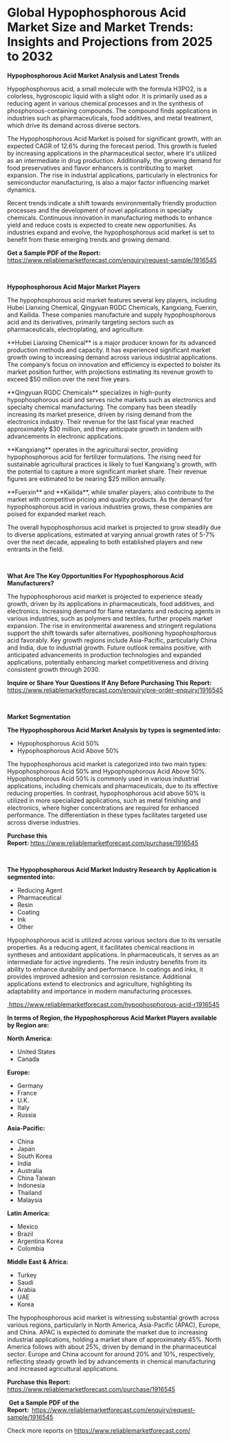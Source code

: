 <p><h1>Global Hypophosphorous Acid Market Size and Market Trends: Insights and Projections from 2025 to 2032</h1></p><p><strong>Hypophosphorous Acid Market Analysis and Latest Trends</strong></p>
<p><p>Hypophosphorous acid, a small molecule with the formula H3PO2, is a colorless, hygroscopic liquid with a slight odor. It is primarily used as a reducing agent in various chemical processes and in the synthesis of phosphorous-containing compounds. The compound finds applications in industries such as pharmaceuticals, food additives, and metal treatment, which drive its demand across diverse sectors.</p><p>The Hypophosphorous Acid Market is poised for significant growth, with an expected CAGR of 12.6% during the forecast period. This growth is fueled by increasing applications in the pharmaceutical sector, where it's utilized as an intermediate in drug production. Additionally, the growing demand for food preservatives and flavor enhancers is contributing to market expansion. The rise in industrial applications, particularly in electronics for semiconductor manufacturing, is also a major factor influencing market dynamics.</p><p>Recent trends indicate a shift towards environmentally friendly production processes and the development of novel applications in specialty chemicals. Continuous innovation in manufacturing methods to enhance yield and reduce costs is expected to create new opportunities. As industries expand and evolve, the hypophosphorous acid market is set to benefit from these emerging trends and growing demand.</p></p>
<p><strong>Get a Sample PDF of the Report:&nbsp;</strong> <a href="https://www.reliablemarketforecast.com/enquiry/request-sample/1916545?utm_campaign=2316&utm_medium=2&utm_source=Github&utm_content=ia&utm_term=01042025&utm_id=hypophosphorous-acid">https://www.reliablemarketforecast.com/enquiry/request-sample/1916545</a></p>
<p>&nbsp;</p>
<p><strong>Hypophosphorous Acid Major Market Players</strong></p>
<p><p>The hypophosphorous acid market features several key players, including Hubei Lianxing Chemical, Qingyuan RGDC Chemicals, Kangxiang, Fuerxin, and Kailida. These companies manufacture and supply hypophosphorous acid and its derivatives, primarily targeting sectors such as pharmaceuticals, electroplating, and agriculture.</p><p>**Hubei Lianxing Chemical** is a major producer known for its advanced production methods and capacity. It has experienced significant market growth owing to increasing demand across various industrial applications. The company’s focus on innovation and efficiency is expected to bolster its market position further, with projections estimating its revenue growth to exceed $50 million over the next five years.</p><p>**Qingyuan RGDC Chemicals** specializes in high-purity hypophosphorous acid and serves niche markets such as electronics and specialty chemical manufacturing. The company has been steadily increasing its market presence, driven by rising demand from the electronics industry. Their revenue for the last fiscal year reached approximately $30 million, and they anticipate growth in tandem with advancements in electronic applications.</p><p>**Kangxiang** operates in the agricultural sector, providing hypophosphorous acid for fertilizer formulations. The rising need for sustainable agricultural practices is likely to fuel Kangxiang's growth, with the potential to capture a more significant market share. Their revenue figures are estimated to be nearing $25 million annually.</p><p>**Fuerxin** and **Kailida**, while smaller players, also contribute to the market with competitive pricing and quality products. As the demand for hypophosphorous acid in various industries grows, these companies are poised for expanded market reach.</p><p>The overall hypophosphorous acid market is projected to grow steadily due to diverse applications, estimated at varying annual growth rates of 5-7% over the next decade, appealing to both established players and new entrants in the field.</p></p>
<p>&nbsp;</p>
<p><strong>What Are The Key Opportunities For Hypophosphorous Acid Manufacturers?</strong></p>
<p><p>The hypophosphorous acid market is projected to experience steady growth, driven by its applications in pharmaceuticals, food additives, and electronics. Increasing demand for flame retardants and reducing agents in various industries, such as polymers and textiles, further propels market expansion. The rise in environmental awareness and stringent regulations support the shift towards safer alternatives, positioning hypophosphorous acid favorably. Key growth regions include Asia-Pacific, particularly China and India, due to industrial growth. Future outlook remains positive, with anticipated advancements in production technologies and expanded applications, potentially enhancing market competitiveness and driving consistent growth through 2030.</p></p>
<p><strong>Inquire or Share Your Questions If Any Before Purchasing This Report:</strong> <a href="https://www.reliablemarketforecast.com/enquiry/pre-order-enquiry/1916545?utm_campaign=2316&utm_medium=2&utm_source=Github&utm_content=ia&utm_term=01042025&utm_id=hypophosphorous-acid">https://www.reliablemarketforecast.com/enquiry/pre-order-enquiry/1916545</a></p>
<p>&nbsp;</p>
<p><strong>Market Segmentation</strong></p>
<p><strong>The Hypophosphorous Acid Market Analysis by types is segmented into:</strong></p>
<p><ul><li>Hypophosphorous Acid 50%</li><li>Hypophosphorous Acid Above 50%</li></ul></p>
<p><p>The hypophosphorous acid market is categorized into two main types: Hypophosphorous Acid 50% and Hypophosphorous Acid Above 50%. Hypophosphorous Acid 50% is commonly used in various industrial applications, including chemicals and pharmaceuticals, due to its effective reducing properties. In contrast, hypophosphorous acid above 50% is utilized in more specialized applications, such as metal finishing and electronics, where higher concentrations are required for enhanced performance. The differentiation in these types facilitates targeted use across diverse industries.</p></p>
<p><strong>Purchase this Report:&nbsp;</strong><a href="https://www.reliablemarketforecast.com/purchase/1916545?utm_campaign=2316&utm_medium=2&utm_source=Github&utm_content=ia&utm_term=01042025&utm_id=hypophosphorous-acid">https://www.reliablemarketforecast.com/purchase/1916545</a></p>
<p>&nbsp;</p>
<p><strong>The Hypophosphorous Acid Market Industry Research by Application is segmented into:</strong></p>
<p><ul><li>Reducing Agent</li><li>Pharmaceutical</li><li>Resin</li><li>Coating</li><li>Ink</li><li>Other</li></ul></p>
<p><p>Hypophosphorous acid is utilized across various sectors due to its versatile properties. As a reducing agent, it facilitates chemical reactions in syntheses and antioxidant applications. In pharmaceuticals, it serves as an intermediate for active ingredients. The resin industry benefits from its ability to enhance durability and performance. In coatings and inks, it provides improved adhesion and corrosion resistance. Additional applications extend to electronics and agriculture, highlighting its adaptability and importance in modern manufacturing processes.</p></p>
<p><a href="https://www.reliablemarketforecast.com/hypophosphorous-acid-r1916545?utm_campaign=2316&utm_medium=2&utm_source=Github&utm_content=ia&utm_term=01042025&utm_id=hypophosphorous-acid">&nbsp;https://www.reliablemarketforecast.com/hypophosphorous-acid-r1916545</a></p>
<p><strong>In terms of Region, the Hypophosphorous Acid Market Players available by Region are:</strong></p>
<p>
    <p> <strong> North America: </strong>
        <ul>
            <li>United States</li>
            <li>Canada</li>
        </ul>
        </p> 
    <p> <strong> Europe: </strong>
        <ul>
            <li>Germany</li>
            <li>France</li>
            <li>U.K.</li>
            <li>Italy</li>
            <li>Russia</li>
        </ul>
        </p> 
    <p> <strong> Asia-Pacific: </strong>
        <ul>
            <li>China</li>
            <li>Japan</li>
            <li>South Korea</li>
            <li>India</li>
            <li>Australia</li>
            <li>China Taiwan</li>
            <li>Indonesia</li>
            <li>Thailand</li>
            <li>Malaysia</li>
        </ul>
        </p> 
    <p> <strong> Latin America: </strong>
        <ul>
            <li>Mexico</li>
            <li>Brazil</li>
            <li>Argentina Korea</li>
            <li>Colombia</li>
        </ul>
        </p> 
    <p> <strong> Middle East & Africa: </strong>
        <ul>
            <li>Turkey</li>
            <li>Saudi</li>
            <li>Arabia</li>
            <li>UAE</li>
            <li>Korea</li>
        </ul>
    </p>
    </p>
<p><p>The hypophosphorous acid market is witnessing substantial growth across various regions, particularly in North America, Asia-Pacific (APAC), Europe, and China. APAC is expected to dominate the market due to increasing industrial applications, holding a market share of approximately 45%. North America follows with about 25%, driven by demand in the pharmaceutical sector. Europe and China account for around 20% and 10%, respectively, reflecting steady growth led by advancements in chemical manufacturing and increased agricultural applications.</p></p>
<p><strong>Purchase this Report: </strong><a href="https://www.reliablemarketforecast.com/purchase/1916545?utm_campaign=2316&utm_medium=2&utm_source=Github&utm_content=ia&utm_term=01042025&utm_id=hypophosphorous-acid">https://www.reliablemarketforecast.com/purchase/1916545</a></p>
<p>&nbsp;<strong>Get a Sample PDF of the Report:&nbsp;&nbsp;</strong><a href="https://www.reliablemarketforecast.com/enquiry/request-sample/1916545?utm_campaign=2316&utm_medium=2&utm_source=Github&utm_content=ia&utm_term=01042025&utm_id=hypophosphorous-acid">https://www.reliablemarketforecast.com/enquiry/request-sample/1916545</a></p>
<p><strong></strong></p>
<p>Check more reports on <a href="https://www.reliablemarketforecast.com/?utm_campaign=2316&utm_medium=2&utm_source=Github&utm_content=ia&utm_term=01042025&utm_id=hypophosphorous-acid">https://www.reliablemarketforecast.com/</a></p>